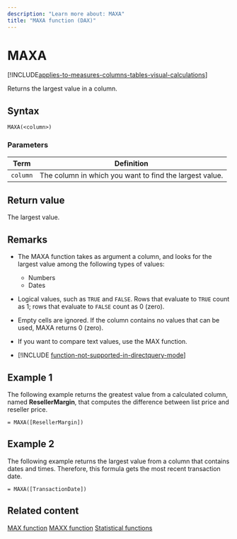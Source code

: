 ```yaml
---
description: "Learn more about: MAXA"
title: "MAXA function (DAX)"
---
```

# MAXA

[!INCLUDE[applies-to-measures-columns-tables-visual-calculations](includes/applies-to-measures-columns-tables-visual-calculations.md)]

Returns the largest value in a column.

## Syntax

```dax
MAXA(<column>)
```

### Parameters

|Term|Definition|
|--------|--------------|
|`column`|The column in which you want to find the largest value.|

## Return value

The largest value.

## Remarks

- The MAXA function takes as argument a column, and looks for the largest value among the following types of values:
  - Numbers
  - Dates

- Logical values, such as `TRUE` and `FALSE`. Rows that evaluate to `TRUE` count as 1; rows that evaluate to `FALSE` count as 0 (zero).

- Empty cells are ignored. If the column contains no values that can be used, MAXA returns 0 (zero).

- If you want to compare text values, use the MAX function.

- [!INCLUDE [function-not-supported-in-directquery-mode](includes/function-not-supported-in-directquery-mode.md)]

## Example 1

The following example returns the greatest value from a calculated column, named **ResellerMargin**, that computes the difference between list price and reseller price.

```dax
= MAXA([ResellerMargin])
```

## Example 2

The following example returns the largest value from a column that contains dates and times. Therefore, this formula gets the most recent transaction date.

```dax
= MAXA([TransactionDate])
```

## Related content

[MAX function](max-function-dax.md)
[MAXX function](maxx-function-dax.md)
[Statistical functions](statistical-functions-dax.md)
